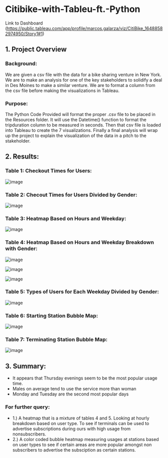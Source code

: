 # Citibike-with-Tableu-ft.-Python
Link to Dashboard (https://public.tableau.com/app/profile/marcos.galarza/viz/CitiBike_16488582974950/Story1#1)
## 1. Project Overview
### Background:
We are given a csv file with the data for a bike sharing venture in New York. We are to make an analysis for one of the key stakeholders to solidify a deal in Des Moines to make a similar venture. We are to format a column from the csv file before making the visualizations in Tableau.
### Purpose:
The Python Code Provided will format the proper .csv file to be placed in the Resources folder. It will use the Datetime() function to format the tripduration column to be measured in seconds. Then that csv file is loaded into Tableau to create the 7 visualizations. Finally a final analysis will wrap up the project to explain the visualization of the data in a pitch to the stakeholder.
## 2. Results:
### Table 1: Checkout Times for Users:

![image](https://user-images.githubusercontent.com/71575748/161404097-34d5bc24-a75a-4edb-8d28-1b89cbdc61ae.png)

### Table 2: Checout Times for Users Divided by Gender:

![image](https://user-images.githubusercontent.com/71575748/161404119-37bff8f1-447c-4cc4-994d-bf52e7233e49.png)

### Table 3: Heatmap Based on Hours and Weekday:

![image](https://user-images.githubusercontent.com/71575748/161404130-ea0469cd-5e09-4239-a84e-2dfd0083f8c1.png)

### Table 4: Heatmap Based on Hours and Weekday Breakdown with Gender:

![image](https://user-images.githubusercontent.com/71575748/161404148-a41b6148-36ac-46fe-bc5a-4b099a0ce18a.png)

![image](https://user-images.githubusercontent.com/71575748/161404155-3374dbf9-e2a1-4d6f-bfd5-367f279ca300.png)

![image](https://user-images.githubusercontent.com/71575748/161404162-7bd134fd-ab9f-403c-ac22-d093e03f8f41.png)

### Table 5: Types of Users for Each Weekday Divided by Gender:

![image](https://user-images.githubusercontent.com/71575748/161404336-9fd6087c-a571-420b-b3bb-1dc1d13036ee.png)

### Table 6: Starting Station Bubble Map:

![image](https://user-images.githubusercontent.com/71575748/161404375-cfa905c3-779b-4577-8a37-f9a2a202eed5.png)

### Table 7: Terminating Station Bubble Map:

![image](https://user-images.githubusercontent.com/71575748/161404362-b7d52632-b50f-404e-80c3-9e43a92a0c92.png)

## 3. Summary:
- It appears that Thursday evenings seem to be the most popular usage time.
- Males on average tend to use the service more than woman
- Monday and Tuesday are the second most popular days
### For further query:
- 1.) A heatmap that is a mixture of tables 4 and 5. Looking at hourly breakdown based on user type. To see if terminals can be used to advertise subscriptions during ours with high usage from nonsubscribers.
- 2.) A color coded bubble heatmap measuring usages at stations based on user types to see if certain areas are more popular amongst non subscribers to advertise the subsciption as certain stations.
